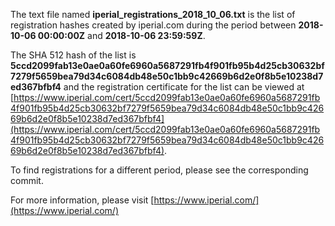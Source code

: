 The text file named **iperial_registrations_2018_10_06.txt** is the list of registration hashes created by iperial.com during the period between **2018-10-06 00:00:00Z** and **2018-10-06 23:59:59Z**.

The SHA 512 hash of the list is **5ccd2099fab13e0ae0a60fe6960a5687291fb4f901fb95b4d25cb30632bf7279f5659bea79d34c6084db48e50c1bb9c42669b6d2e0f8b5e10238d7ed367bfbf4** and the registration certificate for the list can be viewed at [https://www.iperial.com/cert/5ccd2099fab13e0ae0a60fe6960a5687291fb4f901fb95b4d25cb30632bf7279f5659bea79d34c6084db48e50c1bb9c42669b6d2e0f8b5e10238d7ed367bfbf4](https://www.iperial.com/cert/5ccd2099fab13e0ae0a60fe6960a5687291fb4f901fb95b4d25cb30632bf7279f5659bea79d34c6084db48e50c1bb9c42669b6d2e0f8b5e10238d7ed367bfbf4).

To find registrations for a different period, please see the corresponding commit.

For more information, please visit [https://www.iperial.com/](https://www.iperial.com/)
